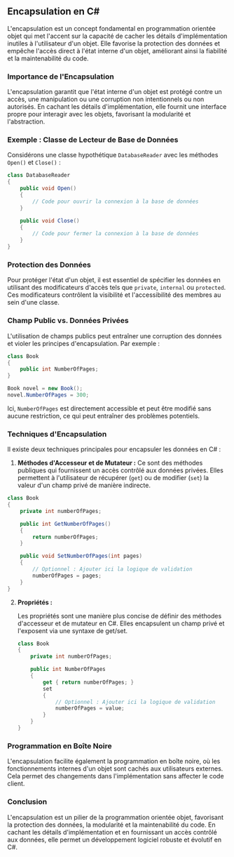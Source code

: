 ## Encapsulation en C#

L'encapsulation est un concept fondamental en programmation orientée objet qui met l'accent sur la capacité de cacher les détails d'implémentation inutiles à l'utilisateur d'un objet. Elle favorise la protection des données et empêche l'accès direct à l'état interne d'un objet, améliorant ainsi la fiabilité et la maintenabilité du code.

### Importance de l'Encapsulation

L'encapsulation garantit que l'état interne d'un objet est protégé contre un accès, une manipulation ou une corruption non intentionnels ou non autorisés. En cachant les détails d'implémentation, elle fournit une interface propre pour interagir avec les objets, favorisant la modularité et l'abstraction.

### Exemple : Classe de Lecteur de Base de Données

Considérons une classe hypothétique `DatabaseReader` avec les méthodes `Open()` et `Close()` :

```csharp
class DatabaseReader
{
    public void Open()
    {
        // Code pour ouvrir la connexion à la base de données
    }

    public void Close()
    {
        // Code pour fermer la connexion à la base de données
    }
}
```

### Protection des Données

Pour protéger l'état d'un objet, il est essentiel de spécifier les données en utilisant des modificateurs d'accès tels que `private`, `internal` ou `protected`. Ces modificateurs contrôlent la visibilité et l'accessibilité des membres au sein d'une classe.

### Champ Public vs. Données Privées

L'utilisation de champs publics peut entraîner une corruption des données et violer les principes d'encapsulation. Par exemple :

```csharp
class Book
{
    public int NumberOfPages;
}

Book novel = new Book();
novel.NumberOfPages = 300;
```

Ici, `NumberOfPages` est directement accessible et peut être modifié sans aucune restriction, ce qui peut entraîner des problèmes potentiels.

### Techniques d'Encapsulation

Il existe deux techniques principales pour encapsuler les données en C# :

1. **Méthodes d'Accesseur et de Mutateur :**
Ce sont des méthodes publiques qui fournissent un accès contrôlé aux données privées. Elles permettent à l'utilisateur de récupérer (`get`) ou de modifier (`set`) la valeur d'un champ privé de manière indirecte.

```csharp
class Book
{
    private int numberOfPages;

    public int GetNumberOfPages()
    {
        return numberOfPages;
    }

    public void SetNumberOfPages(int pages)
    {
        // Optionnel : Ajouter ici la logique de validation
        numberOfPages = pages;
    }
}
```

2. **Propriétés :**

   Les propriétés sont une manière plus concise de définir des méthodes d'accesseur et de mutateur en C#. Elles encapsulent un champ privé et l'exposent via une syntaxe de get/set.

   ```csharp
   class Book
   {
       private int numberOfPages;

       public int NumberOfPages
       {
           get { return numberOfPages; }
           set
           {
               // Optionnel : Ajouter ici la logique de validation
               numberOfPages = value;
           }
       }
   }
   ```

### Programmation en Boîte Noire

L'encapsulation facilite également la programmation en boîte noire, où les fonctionnements internes d'un objet sont cachés aux utilisateurs externes. Cela permet des changements dans l'implémentation sans affecter le code client.

### Conclusion

L'encapsulation est un pilier de la programmation orientée objet, favorisant la protection des données, la modularité et la maintenabilité du code. En cachant les détails d'implémentation et en fournissant un accès contrôlé aux données, elle permet un développement logiciel robuste et évolutif en C#.